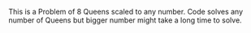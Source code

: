 This is a Problem of 8 Queens scaled to any number. Code solves any number of Queens but bigger number might take a long time to solve.
